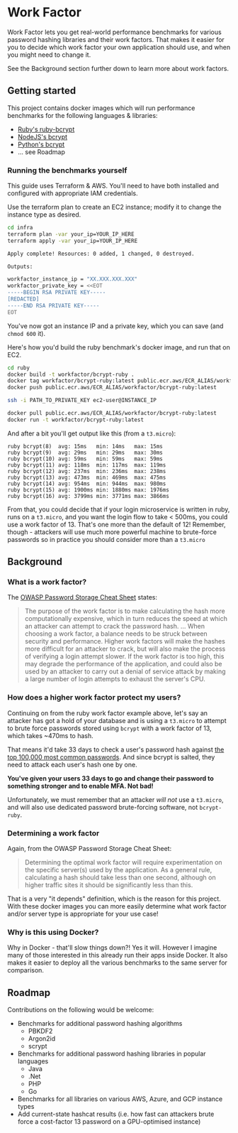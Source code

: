 # Work Factor

Work Factor lets you get real-world performance benchmarks for various password hashing libraries and their work factors. That makes it easier for you to decide which work factor your own application should use, and when you might need to change it.

See the Background section further down to learn more about work factors.

## Getting started

This project contains docker images which will run performance benchmarks for the following languages & libraries:

  - [Ruby's ruby-bcrypt](https://github.com/codahale/bcrypt-ruby)
  - [NodeJS's bcrypt](https://github.com/kelektiv/node.bcrypt.js)
  - [Python's bcrypt](https://github.com/pyca/bcrypt/)
  - ... see Roadmap

### Running the benchmarks yourself

This guide uses Terraform & AWS. You'll need to have both installed and configured with appropriate IAM credentials.

Use the terraform plan to create an EC2 instance; modify it to change the instance type as desired.

```sh
cd infra
terraform plan -var your_ip=YOUR_IP_HERE
terraform apply -var your_ip=YOUR_IP_HERE

Apply complete! Resources: 0 added, 1 changed, 0 destroyed.

Outputs:

workfactor_instance_ip = "XX.XXX.XXX.XXX"
workfactor_private_key = <<EOT
-----BEGIN RSA PRIVATE KEY-----
[REDACTED]
-----END RSA PRIVATE KEY-----
EOT
```

You've now got an instance IP and a private key, which you can save (and `chmod 600` it).

Here's how you'd build the ruby benchmark's docker image, and run that on EC2.

```sh
cd ruby
docker build -t workfactor/bcrypt-ruby .
docker tag workfactor/bcrypt-ruby:latest public.ecr.aws/ECR_ALIAS/workfactor/bcrypt-ruby:latest
docker push public.ecr.aws/ECR_ALIAS/workfactor/bcrypt-ruby:latest

ssh -i PATH_TO_PRIVATE_KEY ec2-user@INSTANCE_IP

docker pull public.ecr.aws/ECR_ALIAS/workfactor/bcrypt-ruby:latest
docker run -t workfactor/bcrypt-ruby:latest
```

And after a bit you'll get output like this (from a `t3.micro`):

```
ruby bcrypt(8)  avg: 15ms   min: 14ms   max: 15ms
ruby bcrypt(9)  avg: 29ms   min: 29ms   max: 30ms
ruby bcrypt(10) avg: 59ms   min: 59ms   max: 59ms
ruby bcrypt(11) avg: 118ms  min: 117ms  max: 119ms
ruby bcrypt(12) avg: 237ms  min: 236ms  max: 238ms
ruby bcrypt(13) avg: 473ms  min: 469ms  max: 475ms
ruby bcrypt(14) avg: 954ms  min: 944ms  max: 980ms
ruby bcrypt(15) avg: 1900ms min: 1880ms max: 1976ms
ruby bcrypt(16) avg: 3799ms min: 3771ms max: 3866ms
```

From that, you could decide that if your login microservice is written in ruby, runs on a `t3.micro`, and you want the login flow to take < 500ms, you could use a work factor of 13. That's one more than the default of 12! Remember, though - attackers will use much more powerful machine to brute-force passwords so in practice you should consider more than a `t3.micro`

## Background

### What is a work factor?

The [OWASP Password Storage Cheat Sheet](https://cheatsheetseries.owasp.org/cheatsheets/Password_Storage_Cheat_Sheet.html#work-factors) states:

> The purpose of the work factor is to make calculating the hash more computationally expensive, which in turn reduces the speed at which an attacker can attempt to crack the password hash. ... When choosing a work factor, a balance needs to be struck between security and performance. Higher work factors will make the hashes more difficult for an attacker to crack, but will also make the process of verifying a login attempt slower. If the work factor is too high, this may degrade the performance of the application, and could also be used by an attacker to carry out a denial of service attack by making a large number of login attempts to exhaust the server's CPU.

### How does a higher work factor protect my users?

Continuing on from the ruby work factor example above, let's say an attacker has got a hold of your database and is using a `t3.micro` to attempt to brute force passwords stored using `bcrypt` with a work factor of 13, which takes ~470ms to hash.

That means it'd take 33 days to check a user's password hash against [the top 100,000 most common passwords](https://github.com/danielmiessler/SecLists/blob/master/Passwords/Common-Credentials/10-million-password-list-top-100000.txt). And since bcrypt is salted, they need to attack each user's hash one by one. 

**You've given your users 33 days to go and change their password to something stronger and to enable MFA. Not bad!**

Unfortunately, we must remember that an attacker _will not_ use a `t3.micro`, and will also use dedicated password brute-forcing software, not `bcrypt-ruby`.

### Determining a work factor

Again, from the OWASP Password Storage Cheat Sheet:

> Determining the optimal work factor will require experimentation on the specific server(s) used by the application. As a general rule, calculating a hash should take less than one second, although on higher traffic sites it should be significantly less than this.

That is a very "it depends" definition, which is the reason for this project. With these docker images you can more easily determine what work factor and/or server type is appropriate for your use case!

### Why is this using Docker?

Why in Docker - that'll slow things down?! Yes it will. However I imagine many of those interested in this already run their apps inside Docker. It also makes it easier to deploy all the various benchmarks to the same server for comparison.

## Roadmap

Contributions on the following would be welcome:

  - Benchmarks for additional password hashing algorithms
    + PBKDF2
    + Argon2id
    + scrypt
  - Benchmarks for additional password hashing libraries in popular languages
    + Java
    + .Net
    + PHP
    + Go
  - Benchmarks for all libraries on various AWS, Azure, and GCP instance types
  - Add current-state hashcat results (i.e. how fast can attackers brute force a cost-factor 13 password on a GPU-optimised instance)
